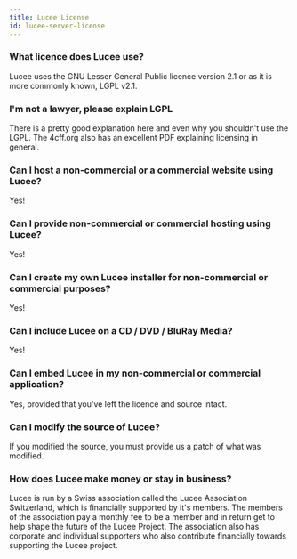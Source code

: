 ```yaml
---
title: Lucee License
id: lucee-server-license
---
```


### What licence does Lucee use? ###

Lucee uses the GNU Lesser General Public licence version 2.1 or as it is more commonly known, LGPL v2.1.


### I'm not a lawyer, please explain LGPL ###

There is a pretty good explanation here and even why you shouldn't use the LGPL. The 4cff.org also has an excellent PDF explaining licensing in general.


### Can I host a non-commercial or a commercial website using Lucee? ###

Yes!

### Can I provide non-commercial or commercial hosting using Lucee? ###

Yes!

### Can I create my own Lucee installer for non-commercial or commercial purposes? ###

Yes!

### Can I include Lucee on a CD / DVD / BluRay Media? ###

Yes!

### Can I embed Lucee in my non-commercial or commercial application? ###

Yes, provided that you've left the licence and source intact.

### Can I modify the source of Lucee? ###

If you modified the source, you must provide us a patch of what was modified.

### How does Lucee make money or stay in business? ###

Lucee is run by a Swiss association called the Lucee Association Switzerland, which is financially supported by it's members. The members of the association pay a monthly fee to be a member and in return get to help shape the future of the Lucee Project. The association also has corporate and individual supporters who also contribute financially towards supporting the Lucee project.
